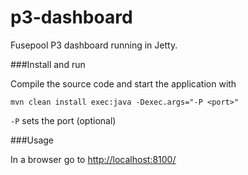 # p3-dashboard
Fusepool P3 dashboard running in Jetty.

###Install and run

Compile the source code and start the application with

    mvn clean install exec:java -Dexec.args="-P <port>"

`-P` sets the port (optional)

###Usage

In a browser go to [http://localhost:8100/](http://localhost:8100/)
